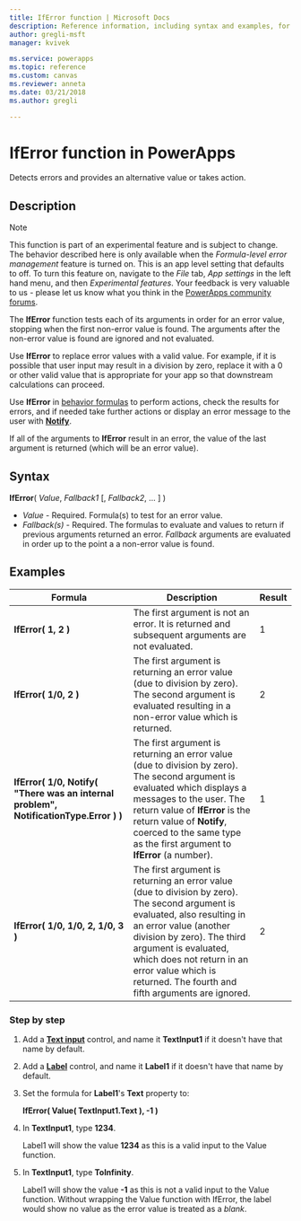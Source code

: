 ```yaml
---
title: IfError function | Microsoft Docs
description: Reference information, including syntax and examples, for the IfError function in PowerApps
author: gregli-msft
manager: kvivek

ms.service: powerapps
ms.topic: reference
ms.custom: canvas
ms.reviewer: anneta
ms.date: 03/21/2018
ms.author: gregli

---
```

# IfError function in PowerApps
Detects errors and provides an alternative value or takes action.

## Description
> [!NOTE]
> This function is part of an experimental feature and is subject to change.  The behavior described here is only available when the *Formula-level error management* feature is turned on.  This is an app level setting that defaults to off.  To turn this feature on, navigate to the *File* tab, *App settings* in the left hand menu, and then *Experimental features*.  Your feedback is very valuable to us - please let us know what you think in the [PowerApps community forums](https://powerusers.microsoft.com/t5/Expressions-and-Formulas/bd-p/How-To).

The **IfError** function tests each of its arguments in order for an error value, stopping when the first non-error value is found.  The arguments after the non-error value is found are ignored and not evaluated.

Use **IfError** to replace error values with a valid value.  For example, if it is possible that user input may result in a division by zero, replace it with a 0 or other valid value that is appropriate for your app so that downstream calculations can proceed.

Use **IfError** in [behavior formulas](../working-with-formulas-in-depth.md) to perform actions, check the results for errors, and if needed take further actions or display an error message to the user with [**Notify**](function-showerror.md).

If all of the arguments to **IfError** result in an error, the value of the last argument is returned (which will be an error value). 

## Syntax
**IfError**( *Value*, *Fallback1* [, *Fallback2*, ... ] )

* *Value* - Required. Formula(s) to test for an error value. 
* *Fallback(s)* - Required. The formulas to evaluate and values to return if previous arguments returned an error.  *Fallback* arguments are evaluated in order up to the point a a non-error value is found.

## Examples

| Formula | Description | Result |
| --- | --- | --- |
| **IfError( 1, 2 )** |The first argument is not an error.  It is returned and subsequent arguments are not evaluated.   | 1 |
| **IfError( 1/0, 2 )** | The first argument is returning an error value (due to division by zero).  The second argument is evaluated resulting in a non-error value which is returned. | 2 | 
| **IfError( 1/0, Notify( "There was an internal problem", NotificationType.Error ) )** | The first argument is returning an error value (due to division by zero).  The second argument is evaluated which displays a messages to the user.  The return value of **IfError** is the return value of **Notify**, coerced to the same type as the first argument to **IfError** (a number). | 1 |
| **IfError( 1/0, 1/0, 2, 1/0, 3 )** | The first argument is returning an error value (due to division by zero).  The second argument is evaluated, also resulting in an error value (another division by zero).  The third argument is evaluated, which does not return in an error value which is returned.  The fourth and fifth arguments are ignored.  | 2 |

### Step by step

1. Add a **[Text input](../controls/control-text-input.md)** control, and name it **TextInput1** if it doesn't have that name by default.

2. Add a **[Label](../controls/control-text-box.md)** control, and name it **Label1** if it doesn't have that name by default.

3. Set the formula for **Label1**'s **Text** property to:

	**IfError( Value( TextInput1.Text ), -1 )**

4. In **TextInput1**, type **1234**.  

	Label1 will show the value **1234** as this is a valid input to the Value function.

5. In **TextInput1**, type **ToInfinity**.

	Label1 will show the value **-1** as this is not a valid input to the Value function.  Without wrapping the Value function with IfError, the label would show no value as the error value is treated as a *blank*. 


